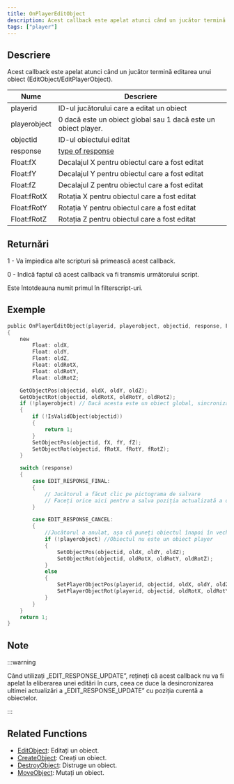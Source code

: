 ```yaml
---
title: OnPlayerEditObject
description: Acest callback este apelat atunci când un jucător termină editarea unui obiect (EditObject/EditPlayerObject).
tags: ["player"]
---
```


<VersionWarn name='callback' version='SA-MP 0.3e' />

## Descriere

Acest callback este apelat atunci când un jucător termină editarea unui obiect (EditObject/EditPlayerObject).

| Nume         | Descriere                                                          |
| ------------ | ------------------------------------------------------------------ |
| playerid     | ID-ul jucătorului care a editat un obiect                          |
| playerobject | 0 dacă este un obiect global sau 1 dacă este un obiect player.     |
| objectid     | ID-ul obiectului editat                                            |
| response     | [type of response](../resources/objecteditionresponsetypes)        |
| Float:fX     | Decalajul X pentru obiectul care a fost editat                     |
| Float:fY     | Decalajul Y pentru obiectul care a fost editat                     |
| Float:fZ     | Decalajul Z pentru obiectul care a fost editat                     |
| Float:fRotX  | Rotația X pentru obiectul care a fost editat                       |
| Float:fRotY  | Rotația Y pentru obiectul care a fost editat                       |
| Float:fRotZ  | Rotația Z pentru obiectul care a fost editat                       |

## Returnări

1 - Va împiedica alte scripturi să primească acest callback.

0 - Indică faptul că acest callback va fi transmis următorului script.

Este întotdeauna numit primul în filterscript-uri.

## Exemple

```c
public OnPlayerEditObject(playerid, playerobject, objectid, response, Float:fX, Float:fY, Float:fZ, Float:fRotX, Float:fRotY, Float:fRotZ)
{
    new
        Float: oldX,
        Float: oldY,
        Float: oldZ,
        Float: oldRotX,
        Float: oldRotY,
        Float: oldRotZ;

    GetObjectPos(objectid, oldX, oldY, oldZ);
    GetObjectRot(objectid, oldRotX, oldRotY, oldRotZ);
    if (!playerobject) // Dacă acesta este un obiect global, sincronizați poziția pentru alți jucători
    {
        if (!IsValidObject(objectid))
        {
            return 1;
        }
        SetObjectPos(objectid, fX, fY, fZ);
        SetObjectRot(objectid, fRotX, fRotY, fRotZ);
    }

    switch (response)
    {
        case EDIT_RESPONSE_FINAL:
        {
            // Jucătorul a făcut clic pe pictograma de salvare
            // Faceți orice aici pentru a salva poziția actualizată a obiectului (și rotația)
        }

        case EDIT_RESPONSE_CANCEL:
        {
            //Jucătorul a anulat, așa că puneți obiectul înapoi în vechea poziție
            if (!playerobject) //Obiectul nu este un obiect player
            {
                SetObjectPos(objectid, oldX, oldY, oldZ);
                SetObjectRot(objectid, oldRotX, oldRotY, oldRotZ);
            }
            else
            {
                SetPlayerObjectPos(playerid, objectid, oldX, oldY, oldZ);
                SetPlayerObjectRot(playerid, objectid, oldRotX, oldRotY, oldRotZ);
            }
        }
    }
    return 1;
}
```

## Note

:::warning

Când utilizați „EDIT_RESPONSE_UPDATE”, rețineți că acest callback nu va fi apelat la eliberarea unei editări în curs, ceea ce duce la desincronizarea ultimei actualizări a „EDIT_RESPONSE_UPDATE” cu poziția curentă a obiectelor.

:::

## Related Functions

- [EditObject](../functions/EditObject): Editați un obiect.
- [CreateObject](../functions/CreateObject): Creați un obiect.
- [DestroyObject](../functions/DestroyObject): Distruge un obiect.
- [MoveObject](../functions/MoveObject): Mutați un obiect.